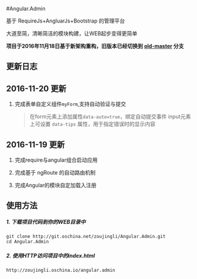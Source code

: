 #Angular.Admin

基于 RequireJs+AngluarJs+Bootstrap 的管理平台

大道至简，清晰简洁的模块构建，让WEB起步变得更简单

**项目于2016年11月18日基于新架构重构，旧版本已经切换到 [old-master](https://git.oschina.net/zoujingli/Angular.Admin/tree/old-master/) 分支**

更新日志
--
   
2016-11-20 更新
----

1. 完成表单自定义组件`myForm`,支持自动验证与提交
   >在form元素上添加属性`data-auto=true`，绑定自动提交事件
   >input元素上可设置 `data-tips` 属性，用于指定错误时的显示内容

2016-11-19 更新
----

1. 完成require与angular组合启动应用

2. 完成基于 ngRoute 的自动路由机制

3. 完成Angular的模块自定加载入注册
   

使用方法
--
##### 1. 下载项目代码到你的WEB目录中
```shell
git clone http://git.oschina.net/zoujingli/Angular.Admin.git
cd Angular.Admin
```

##### 2. 使用HTTP访问项目中的index.html
```link
http://zoujingli.oschina.io/angular.admin
```